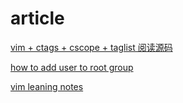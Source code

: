 # article

[vim + ctags + cscope + taglist 阅读源码](https://my.oschina.net/u/554995/blog/59927)

[how to add user to root group](http://www.ehowstuff.com/how-to-add-user-to-root-group-on-centos-5-7/)

[vim leaning notes](https://github.com/xiaocairush/xiaocairush.github.io/blob/master/_posts/2017-05-25-vim-learning-notes.markdown)
